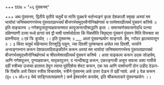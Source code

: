+++
title = "०६ पुंसवनम्"

+++
अथ पुंसवनम्. 
द्वितीये तृतीये चतुर्थे वा मासि पुन्नक्षत्रे भर्ताभ्यङ्गं कृला देशकालौ स्मृखा अस्यां मम भार्यायां जनिष्यमाणगर्भस्य पुंरूपताप्राप्त्यर्थं बीजगर्भसमुद्भवैनोनिबर्हणार्थ च परमेश्वरप्रीत्यर्थं पुंसवनं करिष्ये ॥ इति सङ्कल्प्य ॥ गणेशपूजापुण्याहवाचनमात कापूजानान्दीश्राद्धानि कृता । समानवर्णसवत्सगोदधि पत्न्या दक्षिणपाणी दत्त्वा मध्ये प्रागग्रं यवं द्वौ माषी पार्श्वयोर्दत्वा किं पिबसीति त्रिपृष्ट्वा पुंसवनं पुंसवन मिति विरुक्ता सा प्राश्नीयात् ॥ एवं त्रिः कुर्यात् ।। इति पुंसवनम् ॥ 
___ आतां पुंसवनप्रयोग साङ्गतो. हैम्, गरोदर झाल्यापासून २ । ३ किंवा चतुर्थ महिन्याम्त दिनशुद्धि पाहून, ज्या दिवशी पुरुषनक्षत्र असेल त्या दिवशी, भर्त्याने अभ्यङ्गस्नान करून देशकालादिसङ्कीर्तन करून अस्यां मम भार्यायां जनिष्यमाणगर्भस्य पुंरूपताप्राप्त्यर्थ बीजगर्भसमुद्भवैनोनिबर्हणार्थ च श्रीपरमेश्वरप्रीत्यर्थं पुंसवनं करिष्ये । असा सङ्कल्प करून उदक सोडावेम्. आणि गणेशपूजन, पुण्याहवाचन, मातृकापूजन, व नान्दीश्राद्ध करून, एकरङ्गाची असून सवत्स अशा गायीचे दहीं स्त्रीच्या उजव्या हाताम्त ठेवून त्याम्त पूर्वदिशेस शेवट करून, एक यव आणि पार्श्वभागीं दोन उडीद देऊन-किं पिबसि असें त्रिवार स्त्रीस विचारावेम्. स्त्रीने पुंसवनम् असे उत्तर देऊन तें दहीं प्यावे. असे ३ वेळ करून (पृ० ८५ ओ०१३ येथे साङ्गितल्याप्रमाणे ) कर्म ईश्वरार्पण करावेम्. इति श्रीकमलाकरे पुंसवनप्रयोगः ।। 
